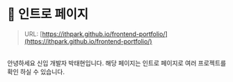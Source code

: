 
# :pushpin: 인트로 페이지
> URL: [https://ithpark.github.io/frontend-portfolio/](https://ithpark.github.io/frontend-portfolio/)

</br>
안녕하세요 신입 개발자 박태현입니다. 해당 페이지는 인트로 페이지로 여러 프로젝트를 확인 하실 수 있습니다.
  

  



